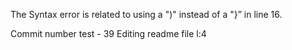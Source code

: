 The Syntax error is related to using a ")" instead of a "}” in line 16.

Commit number test - 39
Editing readme file l:4